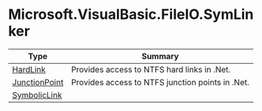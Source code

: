 ﻿
# Microsoft.VisualBasic.FileIO.SymLinker

|Type|Summary|
|----|-------|
|[HardLink](./HardLink.md)|Provides access to NTFS hard links in .Net.|
|[JunctionPoint](./JunctionPoint.md)|Provides access to NTFS junction points in .Net.|
|[SymbolicLink](./SymbolicLink.md)||

